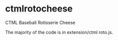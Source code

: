 ctmlrotocheese
==============

CTML Baseball Rotisserie Cheese

The majority of the code is in extension/ctml roto.js.
